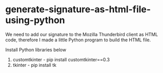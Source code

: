 # generate-signature-as-html-file-using-python
We need to add our signature to the Mozilla Thunderbird client as HTML code, therefore I made a little Python program to build the HTML file.

Install Python libraries below
1. customtkinter - pip install customtkinter==0.3
2. tkinter - pip install tk
